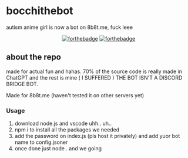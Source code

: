 # bocchithebot
autism anime girl is now a bot on 8b8t.me, fuck leee

<p align="center">
  <a href="http://forthebadge.com/"><img src="https://forthebadge.com/images/badges/contains-cat-gifs.svg" alt="forthebadge"/></a>
  <a href="http://forthebadge.com/"><img src="https://forthebadge.com/images/badges/0-percent-optimized.svg" alt="forthebadge"/></a>
</p>

## about the repo
made for actual fun and hahas. 70% of the source code 
is really made in ChatGPT and the rest is mine ( I SUFFERED )
THE BOT ISN'T A DISCORD BRIDGE BOT.

Made for 8b8t.me (haven't tested it on other servers yet)

### Usage
1. download node.js and vscode uhh.. uh..
2. npm i to install all the packages we needed
3. add the password on index.js (pls host it privately) and add yuor bot name to config.jsoner
5. once done just node . and we going
